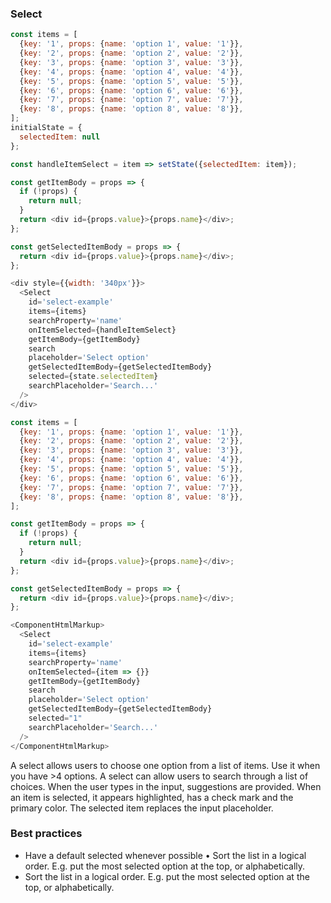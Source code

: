 <h3>Select</h3>

```js
const items = [
  {key: '1', props: {name: 'option 1', value: '1'}},
  {key: '2', props: {name: 'option 2', value: '2'}},
  {key: '3', props: {name: 'option 3', value: '3'}},
  {key: '4', props: {name: 'option 4', value: '4'}},
  {key: '5', props: {name: 'option 5', value: '5'}},
  {key: '6', props: {name: 'option 6', value: '6'}},
  {key: '7', props: {name: 'option 7', value: '7'}},
  {key: '8', props: {name: 'option 8', value: '8'}},
];
initialState = {
  selectedItem: null
};

const handleItemSelect = item => setState({selectedItem: item});

const getItemBody = props => {
  if (!props) {
    return null;
  }
  return <div id={props.value}>{props.name}</div>;
};

const getSelectedItemBody = props => {
  return <div id={props.value}>{props.name}</div>;
};

<div style={{width: '340px'}}>
  <Select
    id='select-example'
    items={items}
    searchProperty='name'
    onItemSelected={handleItemSelect}
    getItemBody={getItemBody}
    search
    placeholder='Select option'
    getSelectedItemBody={getSelectedItemBody}
    selected={state.selectedItem}
    searchPlaceholder='Search...'
  />
</div>
```
```js noeditor
const items = [
  {key: '1', props: {name: 'option 1', value: '1'}},
  {key: '2', props: {name: 'option 2', value: '2'}},
  {key: '3', props: {name: 'option 3', value: '3'}},
  {key: '4', props: {name: 'option 4', value: '4'}},
  {key: '5', props: {name: 'option 5', value: '5'}},
  {key: '6', props: {name: 'option 6', value: '6'}},
  {key: '7', props: {name: 'option 7', value: '7'}},
  {key: '8', props: {name: 'option 8', value: '8'}},
];

const getItemBody = props => {
  if (!props) {
    return null;
  }
  return <div id={props.value}>{props.name}</div>;
};

const getSelectedItemBody = props => {
  return <div id={props.value}>{props.name}</div>;
};

<ComponentHtmlMarkup>
  <Select
    id='select-example'
    items={items}
    searchProperty='name'
    onItemSelected={item => {}}
    getItemBody={getItemBody}
    search
    placeholder='Select option'
    getSelectedItemBody={getSelectedItemBody}
    selected="1"
    searchPlaceholder='Search...'
  />
</ComponentHtmlMarkup>
```

A select allows users to choose one option from a list of items. Use it when you have &gt;4 options.
A select can allow users to search through a list of choices. When the user types in the input, suggestions are provided.
When an item is selected, it appears highlighted, has a check mark and the primary color.
The selected item replaces the input placeholder.

<h3>Best practices</h3>
<ul>
  <li>
    Have a default selected whenever possible
	•	Sort the list in a logical order. E.g. put the most selected option at the top, or alphabetically.
  </li>
  <li>
    Sort the list in a logical order. E.g. put the most selected option at the top, or alphabetically.
  </li>
</ul>
